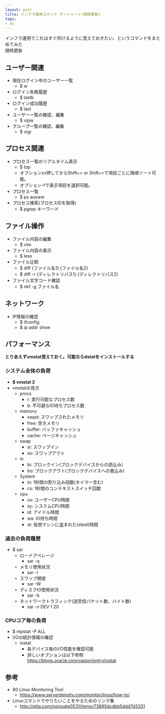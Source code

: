 ```yaml
---
layout: post
title: インフラ運用コマンド チートシート(随時更新)
tags: 
- os
---
```

インフラ運用でこれはすぐ叩けるように覚えておきたい、というコマンドをまとめてみた  
随時更新
  
<!-- more -->

## ユーザー関連
- 現在ログイン中のユーザー一覧
  - $ w
- ログイン失敗履歴
  - $ lastb
- ログイン成功履歴
  - $ last
- ユーザー一覧の確認、編集
  - $ vipw
- グループ一覧の確認、編集
  - $ vigr

## プロセス関連
- プロセス一覧のリアルタイム表示
  - $ top
  - オプションzx押してからShift+< or Shift+>で項目ごとに降順ソート可能。
  - オプション-fで表示項目を選択可能。
- プロセス一覧
  - $ ps auxww
- プロセス検索(プロセスIDを取得)
  - $ pgrep キーワード

## ファイル操作
- ファイル内容の編集
  - $ vim
- ファイル内容の表示
  - $ less
- ファイル比較
  - $ diff {ファイル名1} {ファイル名2}
  - $ diff -r {ディレクトリパス1} {ディレクトリパス2}
- ファイル文字コード確認
  - $ nkf -g ファイル名

## ネットワーク
- IP情報の確認
  - $ ifconfig
  - $ ip addr show

## パフォーマンス
**とりあえずvmstat覚えておく。可能ならdstatをインストールする**

### システム全体の負荷
- **$ vmstat 2**
- vmstatの見方
  - procs
    - r: 実行可能なプロセス数
    - b: 不可避なIO待ちプロセス数
  - memory
    - swpd: スワップされたメモリ
    - free: 空きメモリ
    - buffer: バッファキャッシュ
    - cache: ページキャッシュ
  - swap
    - si: スワップイン
    - so: スワップアウト
  - io
    - bi: ブロックイン(ブロックデバイスからの読込み)
    - bo: ブロックアウト(ブロックデバイスへの書込み)
  - System
    - in: 1秒間の割り込み回数(タイマー含む)
    - cs: 1秒間のコンテキストスイッチ回数
  - cpu
    - us: ユーザーCPU時間
    - sy: システムCPU時間
    - id: アイドル時間
    - wa: IO待ち時間
    - st: 仮想マシンに盗まれた(steal)時間

### 過去の負荷履歴
- $ sar
  - ロードアベレージ
    - sar -q
  - メモリ使用状況
    - sar -r
  - スワップ頻度
    - sar -W
  - ディスクIO使用状況
    - sar -b
  - ネットワークトラフィック(送受信パケット数、バイト数)
    - sar -n DEV 1 20

### CPUコア毎の負荷
- $ mpstat -P ALL
- I/Oの統計情報の確認
  - iostat
    - 各デバイス毎のI/O性能を確認可能
    - 詳しいオプションは以下参照  
    https://blogs.oracle.com/yappri/entry/iostat

## 参考
- 80 Linux Monitoring Tool
  - https://www.serverdensity.com/monitor/linux/how-to/
- Linuxコマンドでやりたいことをやるためのリンク集
  - http://qiita.com/ponsuke0531/items/73895dcdbb5ddd7d3331
